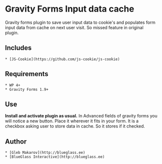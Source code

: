 # Gravity Forms Input data cache
Gravity forms plugin to save user input data to cookie's and populates form input data from cache on next user visit. 
So missed feature in original plugin.

## Includes
	
	* [JS-Cookie](https://github.com/js-cookie/js-cookie)


## Requirements

  	* WP 4+
  	* Gravity Forms 1.9+

## Use
  
**Install and activate plugin as usual.**
In Advanced fields of gravity forms you will notice a new button. Place it wherever it fits in your form.
It is a checkbox asking user to store data in cache. So it stores if it checked. 

## Author
	* [Gleb Makarov](http://blueglass.ee)
	* [BlueGlass Interactive](http://blueglass.ee)
